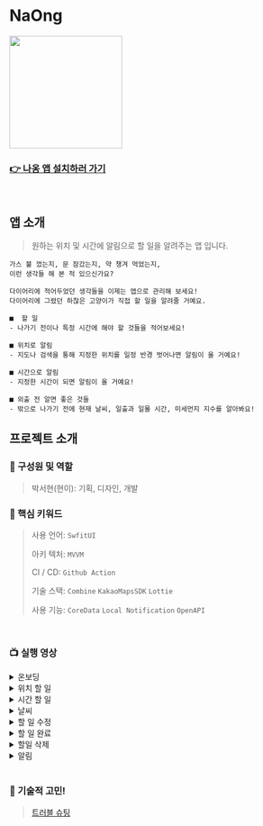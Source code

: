 # NaOng

<img src="https://github.com/seohyeon2/NaOng/assets/50102522/11243798-4213-4bca-941e-80632c5ef97c" width="200" height="200">

### [👉 나옹 앱 설치하러 가기](https://apps.apple.com/kr/app/%EB%82%98%EC%98%B9-%ED%95%A0%EC%9D%BC-todo/id6467541224)

<br>

## 앱 소개
> 원하는 위치 및 시간에 알림으로 할 일을 알려주는 앱 입니다.
```
가스 불 껐는지, 문 잠갔는지, 약 챙겨 먹었는지,
이런 생각들 해 본 적 있으신가요?

다이어리에 적어두었던 생각들을 이제는 앱으로 관리해 보세요!
다이어리에 그렸던 하찮은 고양이가 직접 할 일을 알려줄 거예요.

■  할 일
- 나가기 전이나 특정 시간에 해야 할 것들을 적어보세요!

■ 위치로 알림
- 지도나 검색을 통해 지정한 위치를 일정 반경 벗어나면 알림이 올 거예요!

■ 시간으로 알림
- 지정한 시간이 되면 알림이 올 거예요!

■ 외출 전 알면 좋은 것들
- 밖으로 나가기 전에 현재 날씨, 일출과 일몰 시간, 미세먼지 지수를 알아봐요!
```

## 프로젝트 소개
### 👥 구성원 및 역할
> 박서현(현이): 기획, 디자인, 개발

### 🔑 핵심 키워드
> 사용 언어: `SwfitUI` <br>
>
> 아키 텍처: `MVVM` <br>
>
> CI / CD: `Github Action` <br>
>
> 기술 스택: `Combine` `KakaoMapsSDK` `Lottie` <br>
>
> 사용 기능: `CoreData` `Local Notification` `OpenAPI`

<br>

### 📺 실행 영상
<details>
<summary>온보딩</summary>
  
![onboarding](https://github.com/seohyeon2/NaOng/assets/50102522/50496d3f-81a1-4a12-a631-97b3c6ff2351)
</details>

<details>
<summary>위치 할 일</summary>

![location](https://github.com/seohyeon2/NaOng/assets/50102522/bce116c8-860f-4fe2-8873-602605c3b314)
</details>

<details>
<summary>시간 할 일</summary>

![time](https://github.com/seohyeon2/NaOng/assets/50102522/9ee1b72a-6110-4208-8aa7-c877413c35c4)
</details>

<details>
<summary>날씨</summary>

![weather](https://github.com/seohyeon2/NaOng/assets/50102522/8563c8c6-98f7-453d-8e68-c1c8397dc697)
</details>

<details>
<summary>할 일 수정</summary>

![update](https://github.com/seohyeon2/NaOng/assets/50102522/be4358d4-8d80-4191-b1bc-431c1184a541)
</details>

<details>
<summary>할 일 완료</summary>

![done](https://github.com/seohyeon2/NaOng/assets/50102522/2e0267b2-7f6a-4c39-99c2-fb44ffaf5614)
</details>

<details>
<summary>할일 삭제</summary>

![delete](https://github.com/seohyeon2/NaOng/assets/50102522/a2943fd1-b15e-47b0-ae29-e9e3f5aec97b)
</details>

<details>
<summary>알림</summary>

<img src = "https://github.com/seohyeon2/NaOng/assets/50102522/32b2c9ca-a156-4d02-b287-99943380b131" width="256" height="554">
</details>

<br>

### 🔨 기술적 고민!
> [트러블 슈팅](https://github.com/seohyeon2/NaOng/wiki/%ED%8A%B8%EB%9F%AC%EB%B8%94-%EC%8A%88%ED%8C%85)
